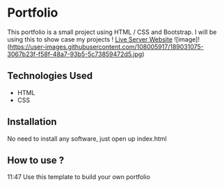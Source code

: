 # Portfolio

This portfolio is a small project using HTML / CSS and Bootstrap. I will be using this to show case my projects !
[Live Server Website](https://servalbib.github.io/IhsaansPortfolio/)
![image]!(https://user-images.githubusercontent.com/108005917/189031075-3067b23f-f58f-48a7-93b5-5c73859472d5.jpg)

## Technologies Used
* HTML
* CSS
## Installation
No need to install any software, just open up index.html
## How to use ?
11:47
Use this template to build your own portfolio
